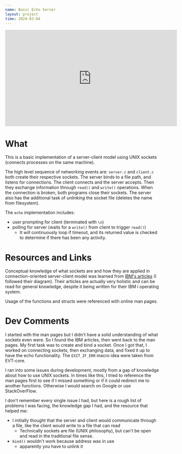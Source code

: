 ```yaml
---
name: Basic Echo Server
layout: project
time: 2024-03-04
---
```


<iframe width="560" height="315" src="https://www.youtube.com/embed/WWow1Upib5Y?si=8wf0qsqqSBayHeGm" title="YouTube video player" frameborder="0" allow="accelerometer; autoplay; clipboard-write; encrypted-media; gyroscope; picture-in-picture; web-share" allowfullscreen></iframe>

# What

This is a basic implementation of a server-client model using UNIX sockets (connects processes on the same machine). 

The high level sequence of networking events are: `server.c` and `client.c` both create their respective sockets. The server binds to a file path, and listens for connections. The client connects and the server accepts. Then they exchange information through `read()` and `write()` operations. When the connection is broken, both programs close their sockets. The server also has the additional task of *unlinking* the socket file (deletes the name from filesystem).

The `echo` implementation includes:
- user prompting for client (terminated with `\n`)
- polling for server (waits for a `write()` from client to trigger `read()`)
    - It will continuously loop if timeout, and its returned value is checked to determine if there has been any activity.

# Resources and Links

Conceptual knowledge of what sockets are and how they are applied in connection-oriented server-client model was learned from [IBM's articles](https://www.ibm.com/docs/en/i/7.5?topic=programming-how-sockets-work) (I followed their diagram). Their articles are actually very holistic and can be read for general knowledge, despite it being written for their IBM i operating system.

Usage of the functions and structs were referenced with online man pages.

# Dev Comments

I started with the man pages but I didn't have a solid understanding of what sockets even were. So I found the IBM articles, then went back to the man pages. My first task was to create and bind a socket. Once I got that, I worked on connecting sockets, then exchanging data, and fixed it up to have the echo functionality. The `EXIT_IF_ERR` macro idea were taken from EVT-core.

I ran into some issues during development, mostly from a gap of knowledge about how to use UNIX sockets. In times like this, I tried to reference the man pages first to see if I missed something or if it could redirect me to another functions. Otherwise I would search on Google or use StackOverFlow. 

I don't remember every single issue I had, but here is a rough list of problems I was facing, the knowledge gap I had, and the resource that helped me:

- I initially thought that the server and client would communicate through a file, like the client would write to a file that can read
    - Technically sockets are file (UNIX philosophy), but can't be open and read in the traditional file sense.
- `bind()` wouldn't work because address was in use
    - apparently you have to unlink it
